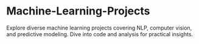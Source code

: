 # Machine-Learning-Projects
Explore diverse machine learning projects covering NLP, computer vision, and predictive modeling. Dive into code and analysis for practical insights.
